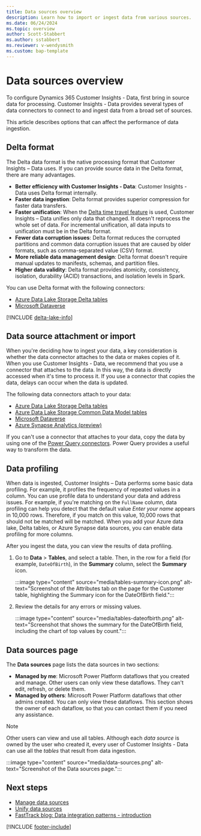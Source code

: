 ```yaml
---
title: Data sources overview
description: Learn how to import or ingest data from various sources.
ms.date: 06/24/2024
ms.topic: overview
author: Scott-Stabbert
ms.author: sstabbert
ms.reviewer: v-wendysmith
ms.custom: bap-template
---
```


# Data sources overview

To configure Dynamics 365 Customer Insights - Data, first bring in source data for processing. Customer Insights - Data provides several types of data connectors to connect to and ingest data from a broad set of sources.

This article describes options that can affect the performance of data ingestion.

## Delta format

The Delta data format is the native processing format that Customer Insights – Data uses. If you can provide source data in the Delta format, there are many advantages.

- **Better efficiency with Customer Insights - Data**: Customer Insights - Data uses Delta format internally.
- **Faster data ingestion**: Delta format provides superior compression for faster data transfers.
- **Faster unification**: When the [Delta time travel feature](connect-delta-lake.md#delta-lake-time-travel-and-data-refreshes) is used, Customer Insights – Data unifies only data that changed. It doesn't reprocess the whole set of data. For incremental unification, all data inputs to unification must be in the Delta format.
- **Fewer data corruption issues**: Delta format reduces the corrupted partitions and common data corruption issues that are caused by older formats, such as comma-separated value (CSV) format.
- **More reliable data management design**: Delta format doesn't require manual updates to manifests, schemas, and partition files.
- **Higher data validity**: Delta format provides atomicity, consistency, isolation, durability (ACID) transactions, and isolation levels in Spark.

You can use Delta format with the following connectors:

- [Azure Data Lake Storage Delta tables](connect-delta-lake.md)
- [Microsoft Dataverse](connect-dataverse.md)

[!INCLUDE [delta-lake-info](./includes/delta-lake-info.md)]

## Data source attachment or import

When you're deciding how to ingest your data, a key consideration is whether the data connector attaches to the data or makes copies of it. When you use Customer Insights - Data, we recommend that you use a connector that attaches to the data. In this way, the data is directly accessed when it's time to process it. If you use a connector that copies the data, delays can occur when the data is updated.

The following data connectors attach to your data:

- [Azure Data Lake Storage Delta tables](connect-delta-lake.md)
- [Azure Data Lake Storage Common Data Model tables](connect-common-data-model.md)
- [Microsoft Dataverse](connect-dataverse.md)
- [Azure Synapse Analytics (preview)](connect-synapse.md)

If you can't use a connector that attaches to your data, copy the data by using one of the [Power Query connectors](connect-power-query.md). Power Query provides a useful way to transform the data.

## Data profiling

When data is ingested, Customer Insights – Data performs some basic data profiling. For example, it profiles the frequency of repeated values in a column. You can use profile data to understand your data and address issues. For example, if you're matching on the `FullName` column, data profiling can help you detect that the default value *Enter your name* appears in 10,000 rows. Therefore, if you match on this value, 10,000 rows that should not be matched will be matched. When you add your Azure data lake, Delta tables, or Azure Synapse data sources, you can enable data profiling for more columns.

After you ingest the data, you can view the results of data profiling.

1. Go to **Data** \> **Tables**, and select a table. Then, in the row for a field (for example, `DateOfBirth`), in the **Summary** column, select the **Summary** icon.

    :::image type="content" source="media/tables-summary-icon.png" alt-text="Screenshot of the Attributes tab on the page for the Customer table, highlighting the Summary icon for the DateOfBirth field.":::

1. Review the details for any errors or missing values.

    :::image type="content" source="media/tables-dateofbirth.png" alt-text="Screenshot that shows the summary for the DateOfBirth field, including the chart of top values by count.":::

## Data sources page

The **Data sources** page lists the data sources in two sections:

- **Managed by me**: Microsoft Power Platform dataflows that you created and manage. Other users can only view these dataflows. They can't edit, refresh, or delete them.
- **Managed by others**: Microsoft Power Platform dataflows that other admins created. You can only view these dataflows. This section shows the owner of each dataflow, so that you can contact them if you need any assistance.

> [!NOTE]
> Other users can view and use all tables. Although each *data source* is owned by the user who created it, every user of Customer Insights - Data can use all the *tables* that result from data ingestion.

:::image type="content" source="media/data-sources.png" alt-text="Screenshot of the Data sources page.":::

## Next steps

- [Manage data sources](data-sources-manage.md)
- [Unify data sources](data-unification.md)
- [FastTrack blog: Data integration patterns - introduction](https://community.dynamics.com/blogs/post/?postid=f32d115e-d9cb-ee11-92bd-000d3a7e795a)

[!INCLUDE [footer-include](includes/footer-banner.md)]
